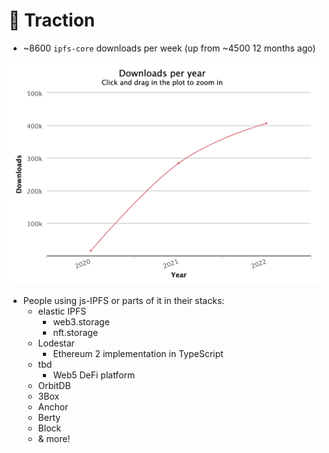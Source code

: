 # 🚜 Traction

* ~8600 `ipfs-core` downloads per week (up from ~4500 12 months ago)

<img src="slides/growth.png" alt="js-ipfs growth" width="500" />

* People using js-IPFS or parts of it in their stacks:
  * elastic IPFS
    * web3.storage
    * nft.storage
  * Lodestar
    * Ethereum 2 implementation in TypeScript
  * tbd
    * Web5 DeFi platform
  * OrbitDB
  * 3Box
  * Anchor
  * Berty
  * Block
  * & more!
